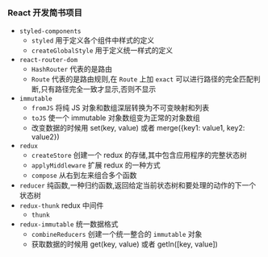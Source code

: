 ### React 开发简书项目

- ``` styled-components ```
  - ``` styled ``` 用于定义各个组件中样式的定义
  - ``` createGlobalStyle ``` 用于定义统一样式的定义
- ``` react-router-dom ```
  - ``` HashRouter ``` 代表的是路由
  - ``` Route ``` 代表的是路由规则,在 ``` Route ``` 上加 ``` exact ``` 可以进行路径的完全匹配判断,只有路径完全一致才显示,否则不显示
- ``` immutable ```
  - ``` fromJS ``` 将纯 JS 对象和数组深层转换为不可变映射和列表
  - ``` toJS ``` 使一个 immutable 对象数组变为正常的对象数组
  - 改变数据的时候用 set(key, value) 或者 merge({key1: value1, key2: value2})
- ``` redux ```
  - ``` createStore ``` 创建一个 redux 的存储,其中包含应用程序的完整状态树
  - ``` applyMiddleware ``` 扩展 redux 的一种方式
  - ``` compose ``` 从右到左来组合多个函数
- ``` reducer ``` 纯函数,一种归约函数,返回给定当前状态树和要处理的动作的下一个状态树
- ``` redux-thunk ``` redux 中间件
  - ``` thunk ```
- ``` redux-immutable ``` 统一数据格式
  - ``` combineReducers ``` 创建一个统一整合的 ``` immutable ``` 对象
  - 获取数据的时候用 get(key, value) 或者 getIn([key, value])